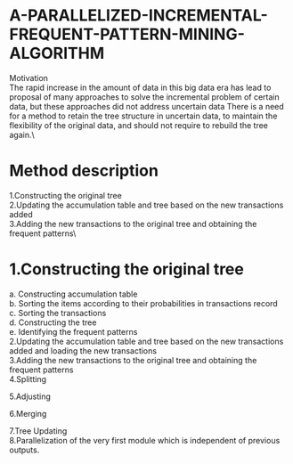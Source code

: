# A-PARALLELIZED-INCREMENTAL-FREQUENT-PATTERN-MINING-ALGORITHM
Motivation\
The rapid increase in the amount of data in this big data era has lead to proposal of many approaches to solve the incremental problem of certain data, but these approaches did not address uncertain data
There is a need for a method to retain the tree structure in uncertain data, to maintain the flexibility of the original data, and should not require to rebuild the tree again.\
# Method description
1.Constructing the original tree\
2.Updating the accumulation table and tree based on the new transactions added\
3.Adding the new transactions to the original tree and obtaining the frequent patterns\

# 1.Constructing the original tree
a. Constructing accumulation table\
b. Sorting the items according to their probabilities in transactions record\
c. Sorting the transactions\
d. Constructing the tree\
e. Identifying the frequent patterns\
 2.Updating the accumulation table and tree based on the new transactions added and loading the new transactions\
3.Adding the new transactions to the original tree and obtaining the frequent patterns\
 4.Splitting

 5.Adjusting

 6.Merging

 7.Tree Updating\
 8.Parallelization of the very first module which is independent of previous outputs.
